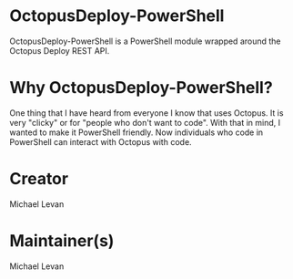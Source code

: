 # OctopusDeploy-PowerShell
OctopusDeploy-PowerShell is a PowerShell module wrapped around the Octopus Deploy REST API.

# Why OctopusDeploy-PowerShell?
One thing that I have heard from everyone I know that uses Octopus. It is very "clicky" or for "people who don't want to code". With that in mind, I wanted to make it PowerShell friendly. Now individuals who code in PowerShell can interact with Octopus with code.

# Creator
Michael Levan

# Maintainer(s)
Michael Levan